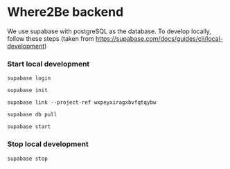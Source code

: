 # Where2Be backend

We use supabase with postgreSQL as the database. To develop locally, follow these steps (taken from https://supabase.com/docs/guides/cli/local-development)

### Start local development

`supabase login`

`supabase init`

`supabase link --project-ref wxpeyxiragxbvfqtqybw`

`supabase db pull`

`supabase start`

### Stop local development

`supabase stop`